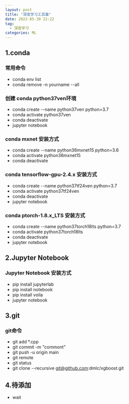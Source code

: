```yaml
---
layout: post
title: "深度学习工具篇"
date: 2022-05-30 22:22
tag:
  - 深度学习
categories: ML
---
```


## 1.conda

### 常用命令
- conda env list 
- conda remove -n yourname --all


### 创建 conda python37ven环境
- conda create --name python37ven python=3.7
- conda activate python37ven
- conda deactivate
- jupyter notebook

### conda mxnet 安装方式

- conda create --name python36mxnet15 python=3.6
- conda activate python36mxnet15
- conda deactivate

### conda tensorflow-gpu-2.4.x 安装方式
- conda create --name python37tf24ven python=3.7
- conda activate python37tf24ven
- conda deactivate
- jupyter notebook


### conda ptorch-1.8.x_LTS 安装方式
- conda create --name python37torch18lts python=3.7
- conda activate python37torch18lts
- conda deactivate
- jupyter notebook

## 2.Jupyter Notebook

### Jupyter Notebook 安装方式
- pip install jupyterlab
- pip install notebook
- pip install voila
- jupyter notebook

## 3.git

### git命令
- git add *.cpp
- git commit -m "commont"
- git push -u origin main
- git remote
- git status
- git clone --recursive git@github.com:dmlc/xgboost.git


## 4.待添加
- wait

